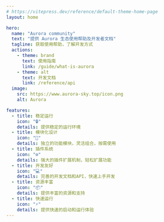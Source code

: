 ```yaml
---
# https://vitepress.dev/reference/default-theme-home-page
layout: home

hero:
  name: "Aurora community"
  text: "提供 Aurora 生态使用帮助及开发者文档"
  tagline: 获取使用帮助，了解开发方式
  actions:
    - theme: brand
      text: 使用指南
      link: /guide/what-is-aurora
    - theme: alt
      text: 开发文档
      link: /reference/api
  image:
    src: https://www.aurora-sky.top/icon.png
    alt: Aurora

features:
  - title: 稳定运行
    icon: "🔒"
    details: 提供稳定的运行环境
  - title: 模块化设计
    icon: "🧩"
    details: 独立的功能模块，灵活组合，按需使用
  - title: 插件系统
    icon: "⚙️"
    details: 强大的插件扩展机制，轻松扩展功能
  - title: 开发友好
    icon: "💻"
    details: 完善的开发文档和API，快速上手开发
  - title: 资源丰富
    icon: "📦"
    details: 提供丰富的资源和支持
  - title: 快速运行
    icon: "⚡"
    details: 提供快速的启动和运行体验
---
```


<style>
:root {
  --vp-home-hero-name-color: transparent;
  --vp-home-hero-name-background: -webkit-linear-gradient(120deg, #bd34fe 30%, #41d1ff);

  --vp-home-hero-image-background-image: linear-gradient(-45deg, #bd34fe 50%, #47caff 50%);
  --vp-home-hero-image-filter: blur(44px);
}

@media (min-width: 640px) {
  :root {
    --vp-home-hero-image-filter: blur(56px);
  }
}

@media (min-width: 960px) {
  :root {
    --vp-home-hero-image-filter: blur(68px);
  }
}

.VPHomeHero .image-container img {
  border-radius: 25px;
}
</style>
